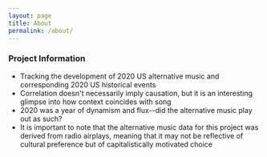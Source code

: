 ```yaml
---
layout: page
title: About
permalink: /about/
---
```


### Project Information

* Tracking the development of 2020 US alternative music and corresponding 2020 US historical events
* Correlation doesn't necessarily imply causation, but it is an interesting glimpse into how context coincides with song
* 2020 was a year of dynamism and flux--did the alternative music play out as such?
* It is important to note that the alternative music data for this project was derived from radio airplays, meaning that it may not be reflective of cultural preference but of capitalistically motivated choice


